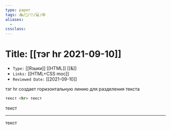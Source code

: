 ```yaml
---
type: paper
tags: 📥️/📜️/🩳/💻/🕸
aliases:
  - 
cssclass: 
---
```




# Title: **[[тэг hr 2021-09-10]]**
- `Type:` [[Языки]] [[HTML]] [[&]]
- `Links:` [[HTML+CSS moc]]
- `Reviewed Date:` [[2021-09-10]]

тэг hr создает горизонтальную линию для разделения текста



```html
текст <hr> текст
```

текст <hr> текст

